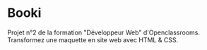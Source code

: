 # Booki
Projet n°2 de la formation "Développeur Web" d'Openclassrooms.
Transformez une maquette en site web avec HTML & CSS.
